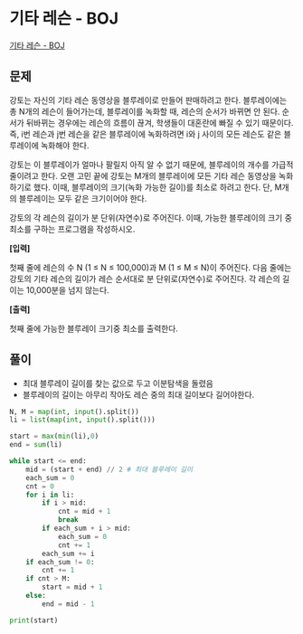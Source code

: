 # 기타 레슨 - BOJ

[기타 레슨 - BOJ](https://www.acmicpc.net/problem/2343)

## 문제

강토는 자신의 기타 레슨 동영상을 블루레이로 만들어 판매하려고 한다. 블루레이에는 총 N개의 레슨이 들어가는데, 블루레이를 녹화할 때, 레슨의 순서가 바뀌면 안 된다. 순서가 뒤바뀌는 경우에는 레슨의 흐름이 끊겨, 학생들이 대혼란에 빠질 수 있기 때문이다. 즉, i번 레슨과 j번 레슨을 같은 블루레이에 녹화하려면 i와 j 사이의 모든 레슨도 같은 블루레이에 녹화해야 한다.

강토는 이 블루레이가 얼마나 팔릴지 아직 알 수 없기 때문에, 블루레이의 개수를 가급적 줄이려고 한다. 오랜 고민 끝에 강토는 M개의 블루레이에 모든 기타 레슨 동영상을 녹화하기로 했다. 이때, 블루레이의 크기(녹화 가능한 길이)를 최소로 하려고 한다. 단, M개의 블루레이는 모두 같은 크기이어야 한다.

강토의 각 레슨의 길이가 분 단위(자연수)로 주어진다. 이때, 가능한 블루레이의 크기 중 최소를 구하는 프로그램을 작성하시오.

**[입력]**

첫째 줄에 레슨의 수 N (1 ≤ N ≤ 100,000)과 M (1 ≤ M ≤ N)이 주어진다. 다음 줄에는 강토의 기타 레슨의 길이가 레슨 순서대로 분 단위로(자연수)로 주어진다. 각 레슨의 길이는 10,000분을 넘지 않는다.

**[출력]**

첫째 줄에 가능한 블루레이 크기중 최소를 출력한다.

## 풀이

- 최대 블루레이 길이를 찾는 값으로 두고 이분탐색을 돌렸음
- 블루레이의 길이는 아무리 작아도 레슨 중의 최대 길이보다 길어야한다.

```py
N, M = map(int, input().split())
li = list(map(int, input().split()))

start = max(min(li),0)
end = sum(li)

while start <= end:
    mid = (start + end) // 2 # 최대 블루레이 길이
    each_sum = 0
    cnt = 0
    for i in li:
        if i > mid:
            cnt = mid + 1
            break
        if each_sum + i > mid:
            each_sum = 0
            cnt += 1
        each_sum += i
    if each_sum != 0:
        cnt += 1
    if cnt > M:
        start = mid + 1
    else:
        end = mid - 1

print(start)
```
